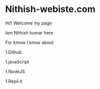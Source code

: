 # Nithish-webiste.com
Hi!! Welcome my page 

 Iam Nithish kumar here

 For kmow I know about
 
 1.Github

 1.javaScript

 1.NodeJS

 1.Repil.it